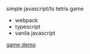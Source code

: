 simple javascript/ts tetris game

- webpack
- typescript
- vanila javascript

[game demo](https://tetris-game-rho.vercel.app/)